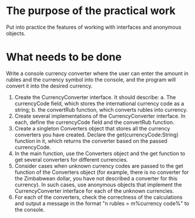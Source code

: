 # The purpose of the practical work
Put into practice the features of working with interfaces and anonymous objects.

# What needs to be done
Write a console currency converter where the user can enter the amount in rubles and the currency symbol into the console, and the program will convert it into the desired currency.
1. Create the CurrencyConverter interface. It should describe:
  a. The currencyCode field, which stores the international currency code as a string;
  b. the convertRub function, which converts rubles into currency.
2. Create several implementations of the CurrencyConverter interface. In each, define the currencyCode field and the convertRub function.
3. Create a singleton Converters object that stores all the currency converters you have created. Declare the get(currencyCode:String) function in it, which returns the converter based on the passed currencyCode.
4. In the main function, use the Converters object and the get function to get several converters for different currencies.
5. Consider cases when unknown currency codes are passed to the get function of the Converters object (for example, there is no converter for the Zimbabwean dollar, you have not described a converter for this currency). In such cases, use anonymous objects that implement the CurrencyConverter interface for each of the unknown currencies.
6. For each of the converters, check the correctness of the calculations and output a message in the format "n rubles = m%currency code%" to the console.
